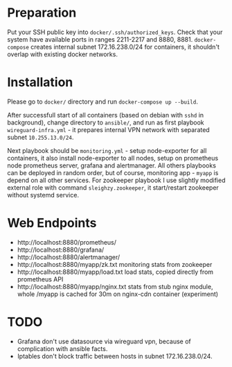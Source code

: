 # Preparation

Put your SSH public key into `docker/.ssh/authorized_keys`. Check that your system have available ports in ranges 2211-2217 and 8880, 8881.
`docker-compose` creates internal subnet 172.16.238.0/24 for containers, it shouldn't overlap with existing docker networks. 

# Installation

Please go to `docker/` directory and run `docker-compose up --build`. 

After successfull start of all containers (based on debian with `sshd` in background), change directory to `ansible/`,
and run as first playbook `wireguard-infra.yml` - it prepares internal VPN network with separated subnet `10.255.13.0/24`.

Next playbook should be `monitoring.yml` - setup node-exporter for all containers,
it also install node-exporter to all nodes, setup on prometheus node prometheus server, grafana and alertmanager.
All others playbooks can be deployed in random order, but of course, monitoring app - `myapp` is depend on all other services.
For zookeeper playbook I use slightly modified external role with command `sleighzy.zookeeper`, it start/restart zookeeper without systemd service.


# Web Endpoints

 * http://localhost:8880/prometheus/
 * http://localhost:8880/grafana/
 * http://localhost:8880/alertmanager/
 * http://localhost:8880/myapp/zk.txt
   monitoring stats from zookeeper
 * http://localhost:8880/myapp/load.txt
   load stats, copied directly from prometheus API
 * http://localhost:8880/myapp/nginx.txt
   stats from stub nginx module, whole /myapp is cached for 30m on nginx-cdn container (experiment)


# TODO

* Grafana don't use datasource via wireguard vpn, because of complication with ansible facts.
* Iptables don't block traffic between hosts in subnet 172.16.238.0/24.
